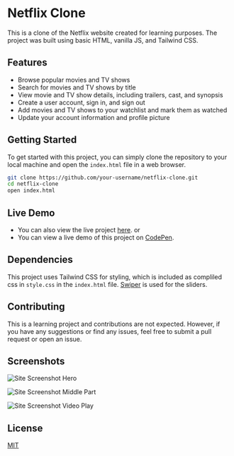 
# Netflix Clone

This is a clone of the Netflix website created for learning purposes. The project was built using basic HTML, vanilla JS, and Tailwind CSS.

## Features

- Browse popular movies and TV shows
- Search for movies and TV shows by title
- View movie and TV show details, including trailers, cast, and synopsis
- Create a user account, sign in, and sign out
- Add movies and TV shows to your watchlist and mark them as watched
- Update your account information and profile picture


## Getting Started
To get started with this project, you can simply clone the repository to your local machine and open the `index.html` file in a web browser.

```bash
git clone https://github.com/your-username/netflix-clone.git
cd netflix-clone
open index.html
```
## Live Demo
- You can also view the live  project [here](https://netflix-clone.swastikdan.tech/). or 
- You can view a live demo of this project on [CodePen](https://codepen.io/swastik_dan/pen/abazwQm).


## Dependencies
This project uses Tailwind CSS for styling, which is included  as compliled css in `style.css` in the `index.html` file. [Swiper](https://swiperjs.com/get-started) is used for the sliders.

## Contributing
This is a learning project and contributions are not expected. However, if you have any suggestions or find any issues, feel free to submit a pull request or open an issue.

## Screenshots

![Site Screenshot Hero](https://res.cloudinary.com/dytlajwyl/image/upload/v1676526114/Netflix/Screenshot_127_hjpzr7.png)

![Site Screenshot Middle Part](https://res.cloudinary.com/dytlajwyl/image/upload/v1676526160/Netflix/Screenshot_128_pr79gh.png)

![Site Screenshot Video Play](https://res.cloudinary.com/dytlajwyl/image/upload/v1676496277/Netflix/Screenshot_129_y6rokh.png)

## License

[MIT](https://choosealicense.com/licenses/mit/)

